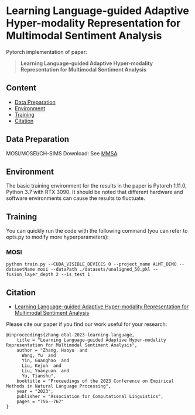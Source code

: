 # Learning Language-guided Adaptive Hyper-modality Representation for Multimodal Sentiment Analysis

Pytorch implementation of paper: 

> **Learning Language-guided Adaptive Hyper-modality Representation for Multimodal Sentiment Analysis**

## Content

- [Data Preparation](#Data-preparation)
- [Environment](#Environment)
- [Training](#Training)
- [Citation](#Citation)
  
## Data Preparation
MOSI/MOSEI/CH-SIMS Download: See [MMSA](https://github.com/thuiar/MMSA)

## Environment
The basic training environment for the results in the paper is Pytorch 1.11.0, Python 3.7 with RTX 3090. It should be noted that different hardware and software environments can cause the results to fluctuate.

## Training
You can quickly run the code with the following command (you can refer to opts.py to modify more hyperparameters):

### MOSI
```
python train.py --CUDA_VISIBLE_DEVICES 0 --project_name ALMT_DEMO --datasetName mosi --dataPath ./datasets/unaligned_50.pkl --fusion_layer_depth 2 --is_test 1
```

## Citation

- [Learning Language-guided Adaptive Hyper-modality Representation for Multimodal Sentiment Analysis](https://aclanthology.org/2023.emnlp-main.49/)

Please cite our paper if you find our work useful for your research:

```
@inproceedings{zhang-etal-2023-learning-language,
    title = "Learning Language-guided Adaptive Hyper-modality Representation for Multimodal Sentiment Analysis",
    author = "Zhang, Haoyu  and
      Wang, Yu  and
      Yin, Guanghao  and
      Liu, Kejun  and
      Liu, Yuanyuan  and
      Yu, Tianshu",
    booktitle = "Proceedings of the 2023 Conference on Empirical Methods in Natural Language Processing",
    year = "2023",
    publisher = "Association for Computational Linguistics",
    pages = "756--767"
}
```
